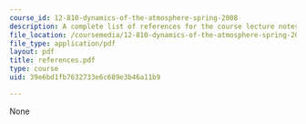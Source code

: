 ```yaml
---
course_id: 12-810-dynamics-of-the-atmosphere-spring-2008
description: A complete list of references for the course lecture notes.
file_location: /coursemedia/12-810-dynamics-of-the-atmosphere-spring-2008/39e6bd1fb7632733e6c689e3b46a11b9_references.pdf
file_type: application/pdf
layout: pdf
title: references.pdf
type: course
uid: 39e6bd1fb7632733e6c689e3b46a11b9

---
```

None